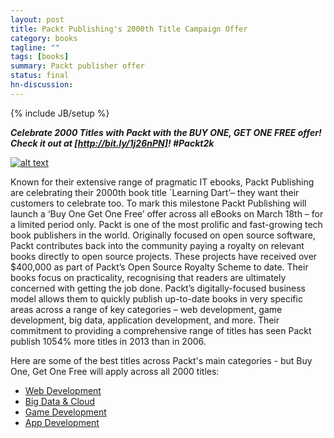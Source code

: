 ```yaml
---
layout: post
title: Packt Publishing's 2000th Title Campaign Offer
category: books
tagline: ""
tags: [books]
summary: Packt publisher offer
status: final
hn-discussion:
---
```


{% include JB/setup %}

***Celebrate 2000 Titles with Packt with the BUY ONE, GET ONE FREE offer! Check it out at [http://bit.ly/1j26nPN]! #Packt2k***

[![alt text](http://dgdsbygo8mp3h.cloudfront.net/sites/default/files/2000th-Book-Home-Page-Banner.png)](http://bit.ly/1j26nPN)

Known for their extensive range of pragmatic IT ebooks, Packt Publishing are celebrating their 2000th book title `Learning Dart’– they want their customers to celebrate too.
To mark this milestone Packt Publishing will launch a ‘Buy One Get One Free’ offer across all eBooks on March 18th – for a limited period only. 
Packt is one of the most prolific and fast-growing tech book publishers in the world. Originally focused on open source software, Packt contributes back into the community paying a royalty on 
relevant books directly to open source projects. These projects have received over $400,000 as part of Packt’s Open Source Royalty Scheme to date.
Their books focus on practicality, recognising that readers are ultimately concerned with getting the job done. Packt’s digitally-focused business model allows them to quickly publish up-to-date books 
in very specific areas across a range of key categories – web development, game development, big data, application development, and more. Their commitment to providing a comprehensive range of 
titles has seen Packt publish 1054% more titles in 2013 than in 2006. 

Here are some of the best titles across Packt's main categories - but Buy One, Get One Free will apply across all 2000 titles:

* [Web Development](http://bit.ly/1g9Q1Cp)
* [Big Data &amp; Cloud](http://bit.ly/1iBWSUw)
* [Game Development](http://bit.ly/Nt9tgH)
* [App Development](http://bit.ly/OvJRAW)

